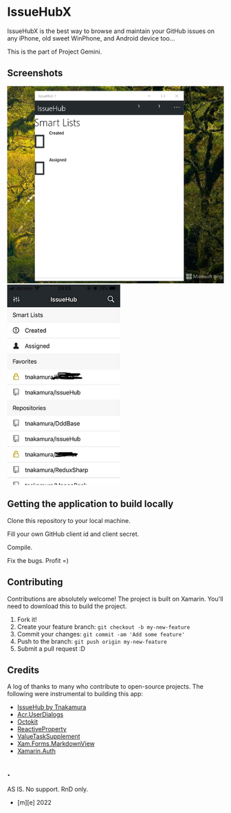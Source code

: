 # IssueHubX

IssueHubX is the best way to browse and maintain your GitHub issues on any iPhone, old sweet WinPhone, and Android device too...

This is the part of Project Gemini.

## Screenshots
![screenshot1](Images/desktop.png)
![screenshot2](Images/mobile.png)

## Getting the application to build locally

Clone this repository to your local machine.

Fill your own GitHub client id and client secret.

Compile.

Fix the bugs. Profit =)


## Contributing

Contributions are absolutely welcome!
The project is built on Xamarin.
You'll need to download this to build the project.

1. Fork it!
2. Create your feature branch: `git checkout -b my-new-feature`
3. Commit your changes: `git commit -am 'Add some feature'`
4. Push to the branch: `git push origin my-new-feature`
5. Submit a pull request :D


## Credits

A log of thanks to many who contribute to open-source projects.
The following were instrumental to building this app:
- [IssueHub by Tnakamura](https://github.com/tnakamura/IssueHub)
- [Acr.UserDialogs](https://github.com/aritchie/userdialogs)
- [Octokit](https://github.com/octokit/octokit.net)
- [ReactiveProperty](https://github.com/runceel/ReactiveProperty)
- [ValueTaskSupplement](https://github.com/Cysharp/ValueTaskSupplement)
- [Xam.Forms.MarkdownView](https://github.com/dotnet-ad/MarkdownView)
- [Xamarin.Auth](https://github.com/xamarin/Xamarin.Auth)

## .

AS IS. No support. RnD only.

- [m][e] 2022

